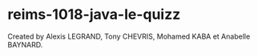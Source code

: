 # reims-1018-java-le-quizz

Created by Alexis LEGRAND, Tony CHEVRIS, Mohamed KABA et Anabelle BAYNARD.

